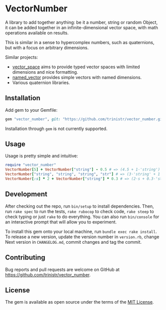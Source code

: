 # VectorNumber

A library to add together anything: be it a number, string or random Object, it can be added together in an infinite-dimensional vector space, with math operations available on results.

This is similar in a sense to hypercomplex numbers, such as quaternions, but with a focus on arbitrary dimensions.

Similar projects:
- [vector_space](https://github.com/tomstuart/vector_space) aims to provide typed vector spaces with limited dimensions and nice formatting.
- [named_vector](https://rubygems.org/gems/named_vector) provides simple vectors with named dimensions.
- Various quaternion libraries.

## Installation

Add gem to your Gemfile:
```ruby
gem "vector_number", git: "https://github.com/trinistr/vector_number.git"
```
Installation through `gem` is not currently supported.

## Usage

Usage is pretty simple and intuitive:
```ruby
require "vector_number"
VectorNumber[5] + VectorNumber["string"] - 0.5 # => (4.5 + 1⋅'string')
VectorNumber["string", "string", "string", "str"] # => (3⋅'string' + 1⋅'str')
VectorNumber[:s] * 2 + VectorNumber["string"] * 0.3 # => (2⋅s + 0.3⋅'string')
```

## Development

After checking out the repo, run `bin/setup` to install dependencies. Then, run `rake spec` to run the tests, `rake rubocop` to check code, `rake steep` to check typing or just `rake` to do everything. You can also run `bin/console` for an interactive prompt that will allow you to experiment.

To install this gem onto your local machine, run `bundle exec rake install`. To release a new version, update the version number in `version.rb`, change Next version in `CHANGELOG.md`, commit changes and tag the commit.

## Contributing

Bug reports and pull requests are welcome on GitHub at https://github.com/trinistr/vector_number.

## License

The gem is available as open source under the terms of the [MIT License](https://opensource.org/licenses/MIT).
